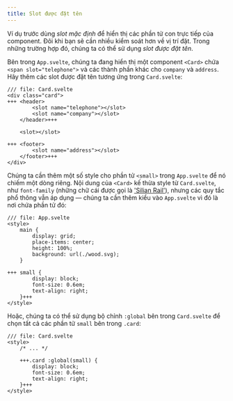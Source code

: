 ```yaml
---
title: Slot được đặt tên
---
```


Ví dụ trước dùng _slot mặc định_ để hiển thị các phần tử con trực tiếp của component. Đôi khi bạn sẽ cần nhiều kiểm soát hơn về vị trí đặt. Trong những trường hợp đó, chúng ta có thể sử dụng _slot được đặt tên_.

Bên trong `App.svelte`, chúng ta đang hiển thị một component `<Card>` chứa `<span slot="telephone">` và các thành phần khác cho `company` và `address`. Hãy thêm các slot được đặt tên tương ứng trong `Card.svelte`:

```svelte
/// file: Card.svelte
<div class="card">
+++	<header>
		<slot name="telephone"></slot>
		<slot name="company"></slot>
	</header>+++

	<slot></slot>

+++	<footer>
		<slot name="address"></slot>
	</footer>+++
</div>
```

Chúng ta cần thêm một số style cho phần tử `<small>` trong `App.svelte` để nó chiếm một dòng riêng. Nội dung của `<Card>` kế thừa style từ `Card.svelte`, như `font-family` (những chữ cái được gọi là ['Silian Rail'](https://www.youtube.com/watch?v=aZVkW9p-cCU)), nhưng các quy tắc phổ thông vẫn áp dụng — chúng ta cần thêm kiểu vào `App.svelte` vì đó là nơi chứa phần tử đó:

```svelte
/// file: App.svelte
<style>
	main {
		display: grid;
		place-items: center;
		height: 100%;
		background: url(./wood.svg);
	}

+++	small {
		display: block;
		font-size: 0.6em;
		text-align: right;
	}+++
</style>
```
Hoặc, chúng ta có thể sử dụng bộ chỉnh `:global` bên trong `Card.svelte` để chọn tất cả các phần tử `small` bên trong `.card`:

```svelte
/// file: Card.svelte
<style>
	/* ... */

	+++.card :global(small) {
		display: block;
		font-size: 0.6em;
		text-align: right;
	}+++
</style>
```

